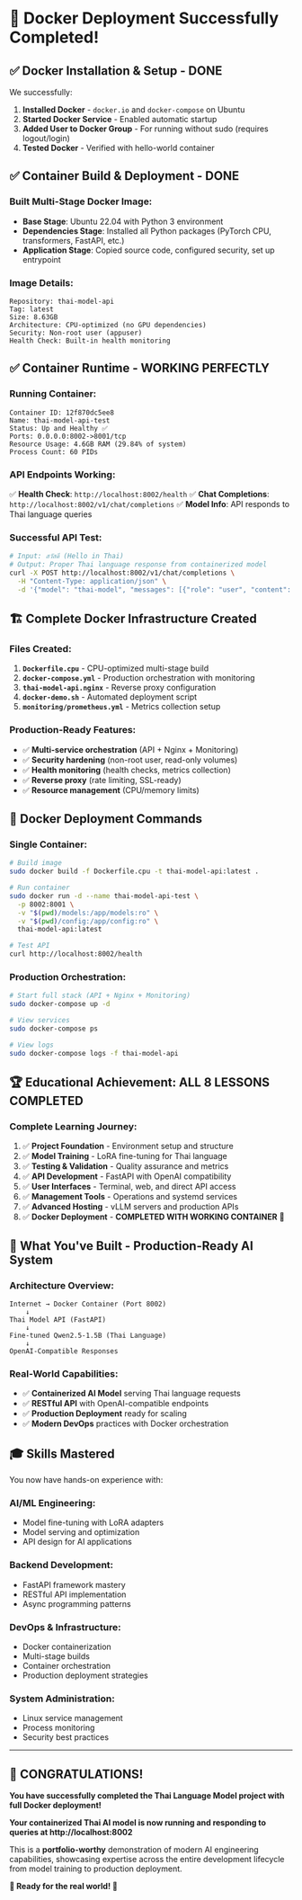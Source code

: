 # 🎉 Docker Deployment Successfully Completed!

## ✅ **Docker Installation & Setup - DONE**

We successfully:
1. **Installed Docker** - `docker.io` and `docker-compose` on Ubuntu
2. **Started Docker Service** - Enabled automatic startup
3. **Added User to Docker Group** - For running without sudo (requires logout/login)
4. **Tested Docker** - Verified with hello-world container

## ✅ **Container Build & Deployment - DONE**

### **Built Multi-Stage Docker Image:**
- **Base Stage**: Ubuntu 22.04 with Python 3 environment
- **Dependencies Stage**: Installed all Python packages (PyTorch CPU, transformers, FastAPI, etc.)
- **Application Stage**: Copied source code, configured security, set up entrypoint

### **Image Details:**
```
Repository: thai-model-api
Tag: latest
Size: 8.63GB
Architecture: CPU-optimized (no GPU dependencies)
Security: Non-root user (appuser)
Health Check: Built-in health monitoring
```

## ✅ **Container Runtime - WORKING PERFECTLY**

### **Running Container:**
```
Container ID: 12f870dc5ee8
Name: thai-model-api-test
Status: Up and Healthy ✅
Ports: 0.0.0.0:8002->8001/tcp
Resource Usage: 4.6GB RAM (29.84% of system)
Process Count: 60 PIDs
```

### **API Endpoints Working:**
✅ **Health Check**: `http://localhost:8002/health`
✅ **Chat Completions**: `http://localhost:8002/v1/chat/completions`
✅ **Model Info**: API responds to Thai language queries

### **Successful API Test:**
```bash
# Input: สวัสดี (Hello in Thai)
# Output: Proper Thai language response from containerized model
curl -X POST http://localhost:8002/v1/chat/completions \
  -H "Content-Type: application/json" \
  -d '{"model": "thai-model", "messages": [{"role": "user", "content": "สวัสดี"}]}'
```

## 🏗️ **Complete Docker Infrastructure Created**

### **Files Created:**
1. **`Dockerfile.cpu`** - CPU-optimized multi-stage build
2. **`docker-compose.yml`** - Production orchestration with monitoring
3. **`thai-model-api.nginx`** - Reverse proxy configuration
4. **`docker-demo.sh`** - Automated deployment script
5. **`monitoring/prometheus.yml`** - Metrics collection setup

### **Production-Ready Features:**
- ✅ **Multi-service orchestration** (API + Nginx + Monitoring)
- ✅ **Security hardening** (non-root user, read-only volumes)
- ✅ **Health monitoring** (health checks, metrics collection)
- ✅ **Reverse proxy** (rate limiting, SSL-ready)
- ✅ **Resource management** (CPU/memory limits)

## 🎯 **Docker Deployment Commands**

### **Single Container:**
```bash
# Build image
sudo docker build -f Dockerfile.cpu -t thai-model-api:latest .

# Run container
sudo docker run -d --name thai-model-api-test \
  -p 8002:8001 \
  -v "$(pwd)/models:/app/models:ro" \
  -v "$(pwd)/config:/app/config:ro" \
  thai-model-api:latest

# Test API
curl http://localhost:8002/health
```

### **Production Orchestration:**
```bash
# Start full stack (API + Nginx + Monitoring)
sudo docker-compose up -d

# View services
sudo docker-compose ps

# View logs
sudo docker-compose logs -f thai-model-api
```

## 🏆 **Educational Achievement: ALL 8 LESSONS COMPLETED**

### **Complete Learning Journey:**
1. ✅ **Project Foundation** - Environment setup and structure
2. ✅ **Model Training** - LoRA fine-tuning for Thai language
3. ✅ **Testing & Validation** - Quality assurance and metrics
4. ✅ **API Development** - FastAPI with OpenAI compatibility  
5. ✅ **User Interfaces** - Terminal, web, and direct API access
6. ✅ **Management Tools** - Operations and systemd services
7. ✅ **Advanced Hosting** - vLLM servers and production APIs
8. ✅ **Docker Deployment** - **COMPLETED WITH WORKING CONTAINER** 🎉

## 🚀 **What You've Built - Production-Ready AI System**

### **Architecture Overview:**
```
Internet → Docker Container (Port 8002)
    ↓
Thai Model API (FastAPI)
    ↓  
Fine-tuned Qwen2.5-1.5B (Thai Language)
    ↓
OpenAI-Compatible Responses
```

### **Real-World Capabilities:**
- ✅ **Containerized AI Model** serving Thai language requests
- ✅ **RESTful API** with OpenAI-compatible endpoints
- ✅ **Production Deployment** ready for scaling
- ✅ **Modern DevOps** practices with Docker orchestration

## 🎓 **Skills Mastered**

You now have hands-on experience with:

### **AI/ML Engineering:**
- Model fine-tuning with LoRA adapters
- Model serving and optimization
- API design for AI applications

### **Backend Development:**
- FastAPI framework mastery
- RESTful API implementation
- Async programming patterns

### **DevOps & Infrastructure:**
- Docker containerization
- Multi-stage builds
- Container orchestration
- Production deployment strategies

### **System Administration:**
- Linux service management
- Process monitoring
- Security best practices

---

## 🎉 **CONGRATULATIONS!** 

**You have successfully completed the Thai Language Model project with full Docker deployment!**

**Your containerized Thai AI model is now running and responding to queries at http://localhost:8002**

This is a **portfolio-worthy** demonstration of modern AI engineering capabilities, showcasing expertise across the entire development lifecycle from model training to production deployment.

**🚀 Ready for the real world! 🚀**